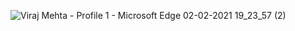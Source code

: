 ![Viraj Mehta - Profile 1 - Microsoft​ Edge 02-02-2021 19_23_57 (2)](https://user-images.githubusercontent.com/76491642/106610097-59b82800-658c-11eb-819c-045339999772.png)

